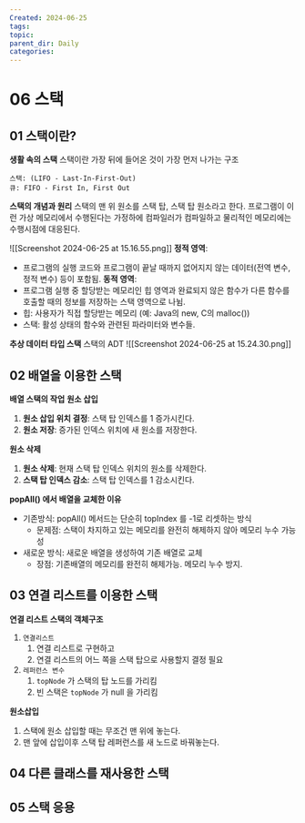 ```yaml
---
Created: 2024-06-25
tags: 
topic: 
parent_dir: Daily
categories:
---
```

# 06 스택
## 01 스택이란?
**생활 속의 스택**
스택이란 가장 뒤에 들어온 것이 가장 먼저 나가는 구조
```
스택: (LIFO - Last-In-First-Out)
큐: FIFO - First In, First Out
```

**스택의 개념과 원리**
스택의 맨 위 원소를 스택 탑, 스택 탑 원소라고 한다. 
프로그램이 이런 가상 메모리에서 수행된다는 가정하에 컴파일러가 컴파일하고 물리적인 메모리에는 수행시점에 대응된다. 

![[Screenshot 2024-06-25 at 15.16.55.png]]
**정적 영역**:
- 프로그램의 실행 코드와 프로그램이 끝날 때까지 없어지지 않는 데이터(전역 변수, 정적 변수) 등이 포함됨.
**동적 영역**:
- 프로그램 실행 중 할당받는 메모리인 힙 영역과 완료되지 않은 함수가 다른 함수를 호출할 때의 정보를 저장하는 스택 영역으로 나뉨.
- 힙: 사용자가 직접 할당받는 메모리 (예: Java의 new, C의 malloc())
- 스택: 활성 상태의 함수와 관련된 파라미터와 변수들.

**추상 데이터 타입 스택**
스택의 ADT
![[Screenshot 2024-06-25 at 15.24.30.png]]

## 02 배열을 이용한 스택
**배열 스택의 작업**
**원소 삽입**
1. **원소 삽입 위치 결정**: 스택 탑 인덱스를 1 증가시킨다.
2. **원소 저장**: 증가된 인덱스 위치에 새 원소를 저장한다.

**원소 삭제**
1. **원소 삭제**: 현재 스택 탑 인덱스 위치의 원소를 삭제한다.
2. **스택 탑 인덱스 감소**: 스택 탑 인덱스를 1 감소시킨다.

**popAll() 에서 배열을 교체한 이유**
- 기존방식: popAll() 메서드는 단순히 topIndex 를 -1로 리셋하는 방식
	- 문제점: 스택이 차지하고 있는 메모리를 완전히 해제하지 않아 메모리 누수 가능성
- 새로운 방식: 새로운 배열을 생성하여 기존 배열로 교체
	- 장점: 기존배열의 메모리를 완전히 해제가능. 메모리 누수 방지.
## 03 연결 리스트를 이용한 스택
**연결 리스트 스택의 객체구조**
1) `연결리스트`
	1) 연결 리스트로 구현하고
	2) 연결 리스트의 어느 쪽을 스택 탑으로 사용할지 결정 필요
2) `레퍼런스 변수`
	1) `topNode` 가 스택의 탑 노드를 가리킴
	2) 빈 스택은 `topNode` 가 null 을 가리킴

**원소삽입**
1) 스택에 원소 삽입할 때는 무조건 맨 위에 놓는다.
2) 맨 앞에 삽입이후 스택 탑 레퍼런스를 새 노드로 바꿔놓는다. 
## 04 다른 클래스를 재사용한 스택
## 05 스택 응용
